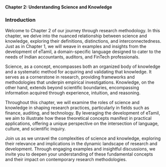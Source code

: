 #### Chapter 2: Understanding Science and Knowledge
### Introduction

Welcome to Chapter 2 of our journey through research methodology. In this chapter, we delve into the nuanced relationship between science and knowledge, exploring their definitions, distinctions, and interconnectedness. Just as in Chapter 1, we will weave in examples and insights from the development of eTamil, a domain-specific language designed to cater to the needs of Indian accountants, auditors, and FinTech professionals.

Science, as a concept, encompasses both an organized body of knowledge and a systematic method for acquiring and validating that knowledge. It serves as a cornerstone in research, providing frameworks and methodologies that underpin empirical investigations. Knowledge, on the other hand, extends beyond scientific boundaries, encompassing information acquired through experience, intuition, and reasoning.

Throughout this chapter, we will examine the roles of science and knowledge in shaping research practices, particularly in fields such as finance, auditing, and technology. By leveraging the development of eTamil, we aim to illustrate how these theoretical concepts manifest in practical applications, offering a unique perspective on the intersection of language, culture, and scientific inquiry.

Join us as we unravel the complexities of science and knowledge, exploring their relevance and implications in the dynamic landscape of research and development. Through engaging examples and insightful discussions, we invite you to deepen your understanding of these fundamental concepts and their impact on contemporary research methodologies.
